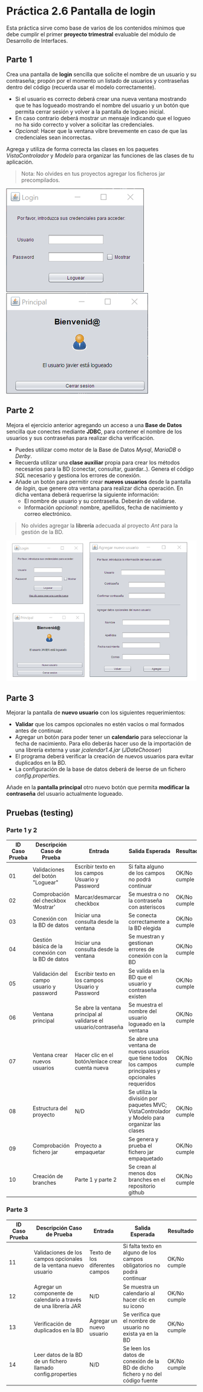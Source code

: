 # Práctica 2.6 Pantalla de login

Esta práctica sirve como base de varios de los contenidos mínimos que debe cumplir el primer **proyecto trimestral** evaluable del módulo de Desarrollo de Interfaces.

## Parte 1

Crea una pantalla de **login** sencilla que solicite el nombre de un usuario y su contraseña; propón por el momento un listado de usuarios y contraseñas dentro del código (recuerda usar el modelo correctamente).
- Si el usuario es correcto deberá crear una nueva ventana mostrando que te has logueado mostrando el nombre del usuario y un botón que permita cerrar sesión y volver a la pantalla de logueo inicial.
- En caso contrario deberá mostrar un mensaje indicando que el logueo no ha sido correcto y volver a solicitar las credenciales.
- *Opcional*: Hacer que la ventana vibre brevemente en caso de que las credenciales sean incorrectas.

Agrega y utiliza de forma correcta las clases en los paquetes *VistaControlador* y *Modelo* para organizar las funciones de las clases de tu aplicación.

> Nota: No olvides en tus proyectos agregar los ficheros jar precompilados.

![](media/05a6f0e7b87c4893f589def93ec7388d.png) ![](media/97e6f7691fc01c201777beb206893ea7.png)

## Parte 2

Mejora el ejercicio anterior agregando un acceso a una **Base de Datos** sencilla que conectes mediante **JDBC**, para contener el nombre de los usuarios y sus contraseñas para realizar dicha verificación.
- Puedes utilizar como motor de la Base de Datos *Mysql*, *MariaDB* o *Derby*.
- Recuerda utilizar una **clase auxiliar** propia para crear los métodos necesarios para la BD (conectar, consultar, guardar..). Genera el código *SQL* necesario y gestiona los errores de conexión.
- Añade un botón para permitir crear **nuevos usuarios** desde la pantalla de *login*, que genere otra ventana para realizar dicha operación. En dicha ventana deberá requerirse la siguiente información:
	-  El nombre de usuario y su contraseña. Deberán de validarse.
	-  Información *opcional*: nombre, apellidos, fecha de nacimiento y correo electrónico.

> No olvides agregar la **librería** adecuada al proyecto *Ant* para la gestión de la BD.

![](media/702a2963751b73f63199fb0a32c401ee.png)

## Parte 3

Mejorar la pantalla de **nuevo usuario** con los siguientes requerimientos:

- **Validar** que los campos opcionales no estén vacíos o mal formados antes de continuar.
- Agregar un botón para poder tener un **calendario** para seleccionar la fecha de nacimiento. Para ello deberás hacer uso de la importación de una librería externa y usar *jcalendar1.4.jar* (*JDateChooser*)
- El programa deberá verificar la creación de nuevos usuarios para evitar duplicados en la BD.
- La configuración de la base de datos deberá de leerse de un fichero *config.properties*.

Añade en la **pantalla principal** otro nuevo botón que permita **modificar la contraseña** del usuario actualmente logueado.


## Pruebas (testing)

### Parte 1 y 2

| ID Caso Prueba | Descripción Caso de Prueba                     | Entrada                                 | Salida Esperada                                                           | Resultado   |
|----------------|-----------------------------------------------|-----------------------------------------|---------------------------------------------------------------------------|-------------|
| 01             | Validaciones del botón "Loguear"               | Escribir texto en los campos Usuario y Password     | Si falta alguno de los campos no podrá continuar                  | OK/No cumple|
| 02             | Comprobación del checkbox 'Mostrar'           | Marcar/desmarcar checkbox     | Se muestra o no la contraseña con asteriscos                      | OK/No cumple|
| 03             | Conexión con la BD de datos                          | Iniciar una consulta desde la ventana   | Se conecta correctamente a la BD elegida | OK/No cumple|
| 04             | Gestión básica de la conexión con la BD de datos                          | Iniciar una consulta desde la ventana   | Se muestran y gestionan errores de conexión con la BD | OK/No cumple|
| 05             | Validación del campo usuario y password    | Escribir texto en los campos Usuario y Password     | Se valida en la BD que el usuario y contraseña existen | OK/No cumple|
| 06             | Ventana principal                     | Se abre la ventana principal al validarse el usuario/contraseña | Se muestra el nombre del usuario logueado en la ventana | OK/No cumple|
| 07             | Ventana crear nuevos usuarios                        | Hacer clic en el botón/enlace crear cuenta nueva   | Se abre una ventana de nuevos usuarios que tiene todos los campos principales y opcionales requeridos | OK/No cumple|
| 08             | Estructura del proyecto                        | N/D   | Se utiliza la división por paquetes MVC; VistaControlador y Modelo para organizar las clases | OK/No cumple|
| 09             | Comprobación fichero jar                        | Proyecto a empaquetar   | Se genera y prueba el fichero jar empaquetado | OK/No cumple|
| 10             | Creación de branches                        | Parte 1 y parte 2   | Se crean al menos dos branches en el repositorio github | OK/No cumple|

### Parte 3

| ID Caso Prueba | Descripción Caso de Prueba                     | Entrada                                 | Salida Esperada                                                           | Resultado   |
|----------------|-----------------------------------------------|-----------------------------------------|---------------------------------------------------------------------------|-------------|
| 11             | Validaciones de los campos opcionales de la ventana nuevo usuario               | Texto de los diferentes campos     | Si falta texto en alguno de los campos obligatorios no podrá continuar                  | OK/No cumple|
| 12             | Agregar un componente de calendario a través de una librería JAR         | N/D     | Se muestra un calendario al hacer clic en su icono                      | OK/No cumple|
| 13             | Verificación de duplicados en la BD                          | Agregar un nuevo usuario   | Se verifica que el nombre de usuario no exista ya en la BD | OK/No cumple|
| 14             | Leer datos de la BD de un fichero llamado config.properties                          | N/D   | Se leen los datos de conexión de la BD de dicho fichero y no del código fuente | OK/No cumple|





